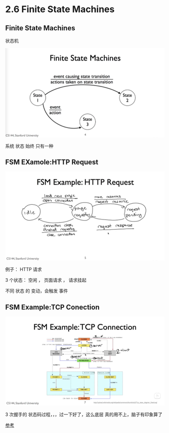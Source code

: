 # 2.6 Finite State Machines

## Finite State Machines

状态机

![](./2.6%20Finite%20State%20Machines_0.png)

系统 状态 始终 只有一种

## FSM EXamole:HTTP Request

![](./2.6%20Finite%20State%20Machines_1.png)

例子： HTTP 请求

3 个状态： 空闲 ， 页面请求 ， 请求挂起

不同 状态 的 变动，会触发 事件

## FSM Example:TCP Conection

![](./2.6%20Finite%20State%20Machines_2.png)

3 次握手的 状态码过程，，，过一下好了，这么底层 真的用不上，脑子有印象算了

[参考](https://blog.csdn.net/JMW1407/article/details/108458569?ops_request_misc=%257B%2522request%255Fid%2522%253A%2522165545503816781432945132%2522%252C%2522scm%2522%253A%252220140713.130102334..%2522%257D&request_id=165545503816781432945132&biz_id=0&utm_medium=distribute.pc_search_result.none-task-blog-2~all~sobaiduend~default-1-108458569-null-null.142^v17^pc_search_result_control_group,157^v15^new_3&utm_term=Finite+State+Machines&spm=1018.2226.3001.4187)
